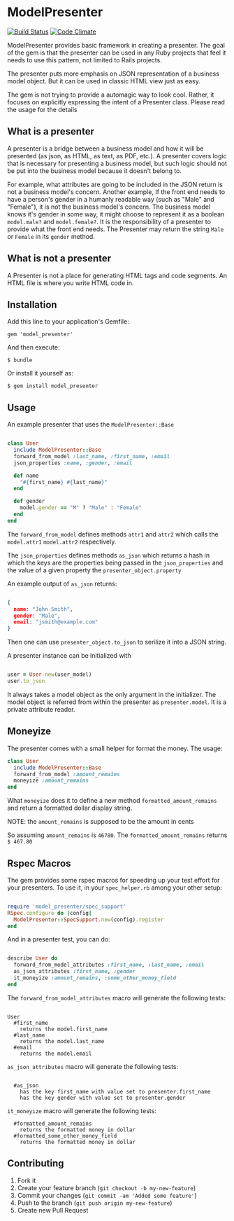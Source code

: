 # ModelPresenter

[![Build Status](https://secure.travis-ci.org/ywen/model_presenter.png)](http://travis-ci.org/ywen/model_presenter)
[![Code Climate](https://codeclimate.com/badge.png)](https://codeclimate.com/github/ywen/model_presenter)

ModelPresenter provides basic framework in creating a presenter. The goal of the gem is that the presenter can be used in any Ruby projects that feel it needs to use this pattern, not limited to Rails projects.

The presenter puts more emphasis on JSON representation of a business model object. But it can be used in classic HTML view just as easy.

The gem is not trying to provide a automagic way to look cool. Rather, it focuses on explicitly expressing the intent of a Presenter class. Please read the usage for the details

## What is a presenter

A presenter is a bridge between a business model and how it will be presented (as json, as HTML, as text, as PDF, etc.). A presenter covers logic that is necessary for presenting a business model, but such logic should not be put into the business model because it doesn't belong to.

For example, what attributes are going to be included in the JSON return is not a business model's concern. Another example, If the front end needs to have a person's gender in a humanly readable way (such as "Male" and "Female"), it is not the business model's concern. The business model knows it's gender in some way, it might choose to represent it as a boolean ```model.male?``` and ```model.female?```. It is the responsibility of a presenter to provide what the front end needs. The Presenter may return the string ```Male``` or ```Female``` in its ```gender``` method.

## What is not a presenter

A Presenter is not a place for generating HTML tags and code segments. An HTML file is where you write HTML code in.

## Installation

Add this line to your application's Gemfile:

    gem 'model_presenter'

And then execute:

    $ bundle

Or install it yourself as:

    $ gem install model_presenter

## Usage

An example presenter that uses the ```ModelPresenter::Base```

```ruby

class User
  include ModelPresenter::Base
  forward_from_model :last_name, :first_name, :email
  json_properties :name, :gender, :email

  def name
    "#{first_name} #{last_name}"
  end

  def gender
    model.gender == "M" ? "Male" : "Female"
  end
end
```

The ```forward_from_model``` defines methods ```attr1``` and ```attr2``` which calls the ```model.attr1``` ```model.attr2``` respectively.

The ```json_properties``` defines methods ```as_json```  which returns a hash in which the keys are the properties being passed in the ```json_properties``` and the value of a given property the ```presenter_object.property```

An example output of ```as_json``` returns:

```json

{
  name: "John Smith",
  gender: "Male",
  email: "jsmith@example.com"
}
```

Then one can use ```presenter_object.to_json``` to serilize it into a JSON string.

A presenter instance can be initialized with 

```ruby

user = User.new(user_model)
user.to_json
```

It always takes a model object as the only argument in the initializer. The model object is referred from within the presenter as ```presenter.model```. It is a private attribute reader.

## Moneyize

The presenter comes with a small helper for format the money. The usage:

```ruby
class User
  include ModelPresenter::Base
  forward_from_model :amount_remains
  moneyize :amount_remains
end
```

What ```moneyize``` does it to define a new method ```formatted_amount_remains``` and return a formatted dollar display string.

NOTE: the ```amount_remains``` is supposed to be the amount in cents

So assuming ```amount_remains``` is ```46780```. The ```formatted_amount_remains``` returns ```$ 467.80```

## Rspec Macros

The gem provides some rspec macros for speeding up your test effort for your presenters. To use it, in your ```spec_helper.rb``` among your other setup:

```ruby

require 'model_presenter/spec_support'
RSpec.configure do |config|
  ModelPresenter::SpecSupport.new(config).register
end
```

And in a presenter test, you can do:

```ruby

describe User do
  forward_from_model_attributes :first_name, :last_name, :email
  as_json_attributes :first_name, :gender
  it_moneyize :amount_remains, :some_other_money_field
end
```

The ```forward_from_model_attributes``` macro will generate the following tests:

```rspec

User
  #first_name
    returns the model.first_name
  #last_name
    returns the model.last_name
  #email
    returns the model.email
```

```as_json_attributes``` macro will generate the following tests:

```rspec

  #as_json
    has the key first_name with value set to presenter.first_name
    has the key gender with value set to presenter.gender
```

```it_moneyize``` macro will generate the following tests:

```rspec
  #formatted_amount_remains
    returns the formatted money in dollar
  #formatted_some_other_money_field
    returns the formatted money in dollar
```

## Contributing

1. Fork it
2. Create your feature branch (`git checkout -b my-new-feature`)
3. Commit your changes (`git commit -am 'Added some feature'`)
4. Push to the branch (`git push origin my-new-feature`)
5. Create new Pull Request
